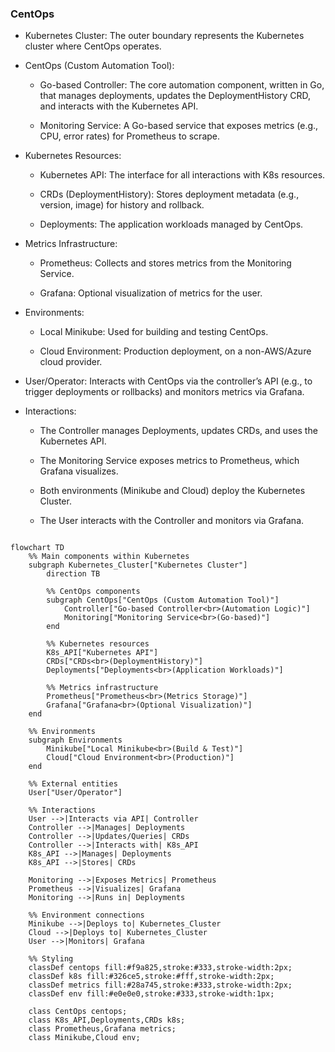 ### CentOps 

- Kubernetes Cluster: The outer boundary represents the Kubernetes cluster where CentOps operates.

- CentOps (Custom Automation Tool):
  - Go-based Controller: The core automation component, written in Go, that manages deployments, updates the DeploymentHistory CRD, and interacts with the Kubernetes API.

  - Monitoring Service: A Go-based service that exposes metrics (e.g., CPU, error rates) for Prometheus to scrape.

- Kubernetes Resources:
  - Kubernetes API: The interface for all interactions with K8s resources.

  - CRDs (DeploymentHistory): Stores deployment metadata (e.g., version, image) for history and rollback.

  - Deployments: The application workloads managed by CentOps.

- Metrics Infrastructure:
  - Prometheus: Collects and stores metrics from the Monitoring Service.

  - Grafana: Optional visualization of metrics for the user.

- Environments:
  - Local Minikube: Used for building and testing CentOps.

  - Cloud Environment: Production deployment, on a non-AWS/Azure cloud provider.

- User/Operator: Interacts with CentOps via the controller’s API (e.g., to trigger deployments or rollbacks) and monitors metrics via Grafana.

- Interactions:
  - The Controller manages Deployments, updates CRDs, and uses the Kubernetes API.

  - The Monitoring Service exposes metrics to Prometheus, which Grafana visualizes.

  - Both environments (Minikube and Cloud) deploy the Kubernetes Cluster.

  - The User interacts with the Controller and monitors via Grafana.
```mermaid

flowchart TD
    %% Main components within Kubernetes
    subgraph Kubernetes_Cluster["Kubernetes Cluster"]
        direction TB
        
        %% CentOps components
        subgraph CentOps["CentOps (Custom Automation Tool)"]
            Controller["Go-based Controller<br>(Automation Logic)"]
            Monitoring["Monitoring Service<br>(Go-based)"]
        end
        
        %% Kubernetes resources
        K8s_API["Kubernetes API"]
        CRDs["CRDs<br>(DeploymentHistory)"]
        Deployments["Deployments<br>(Application Workloads)"]
        
        %% Metrics infrastructure
        Prometheus["Prometheus<br>(Metrics Storage)"]
        Grafana["Grafana<br>(Optional Visualization)"]
    end
    
    %% Environments
    subgraph Environments
        Minikube["Local Minikube<br>(Build & Test)"]
        Cloud["Cloud Environment<br>(Production)"]
    end
    
    %% External entities
    User["User/Operator"]
    
    %% Interactions
    User -->|Interacts via API| Controller
    Controller -->|Manages| Deployments
    Controller -->|Updates/Queries| CRDs
    Controller -->|Interacts with| K8s_API
    K8s_API -->|Manages| Deployments
    K8s_API -->|Stores| CRDs
    
    Monitoring -->|Exposes Metrics| Prometheus
    Prometheus -->|Visualizes| Grafana
    Monitoring -->|Runs in| Deployments
    
    %% Environment connections
    Minikube -->|Deploys to| Kubernetes_Cluster
    Cloud -->|Deploys to| Kubernetes_Cluster
    User -->|Monitors| Grafana

    %% Styling
    classDef centops fill:#f9a825,stroke:#333,stroke-width:2px;
    classDef k8s fill:#326ce5,stroke:#fff,stroke-width:2px;
    classDef metrics fill:#28a745,stroke:#333,stroke-width:2px;
    classDef env fill:#e0e0e0,stroke:#333,stroke-width:1px;

    class CentOps centops;
    class K8s_API,Deployments,CRDs k8s;
    class Prometheus,Grafana metrics;
    class Minikube,Cloud env;
